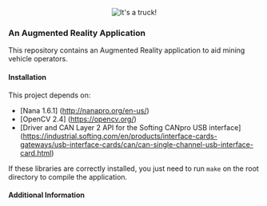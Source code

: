 <p align="center">
<img src="https://bitbucket.org/joaorcosme/pfc/raw/226c2432749f71b29c81a8b9107d468659ba82ff/etc/truck.png" alt="It's a truck!"/>
</p>

### An Augmented Reality Application

This repository contains an Augmented Reality application to aid mining vehicle operators.

#### Installation

This project depends on:
- [Nana 1.6.1] (http://nanapro.org/en-us/)
- [OpenCV 2.4] (https://opencv.org/)
- [Driver and CAN Layer 2 API for the Softing CANpro USB interface] (https://industrial.softing.com/en/products/interface-cards-gateways/usb-interface-cards/can/can-single-channel-usb-interface-card.html)

If these libraries are correctly installed, you just need to run `make` on the root directory to compile the application.

#### Additional Information
